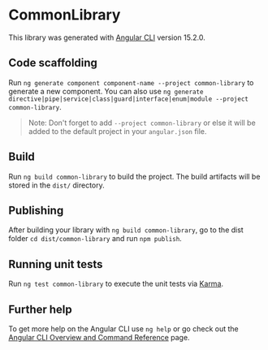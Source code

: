 # CommonLibrary

This library was generated with [Angular CLI](https://github.com/angular/angular-cli) version 15.2.0.

## Code scaffolding

Run `ng generate component component-name --project common-library` to generate a new component. You can also use `ng generate directive|pipe|service|class|guard|interface|enum|module --project common-library`.
> Note: Don't forget to add `--project common-library` or else it will be added to the default project in your `angular.json` file. 

## Build

Run `ng build common-library` to build the project. The build artifacts will be stored in the `dist/` directory.

## Publishing

After building your library with `ng build common-library`, go to the dist folder `cd dist/common-library` and run `npm publish`.

## Running unit tests

Run `ng test common-library` to execute the unit tests via [Karma](https://karma-runner.github.io).

## Further help

To get more help on the Angular CLI use `ng help` or go check out the [Angular CLI Overview and Command Reference](https://angular.io/cli) page.
